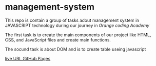 # management-system

This repo is contain a group of tasks adout  management system in JAVASCRIPT technology during our journey in *Orange coding Academy*   

The first task is to create the main components of our project like HTML, CSS, and JavaScript files and create main functions.

The socund task is about DOM and is to create table useing javascript

[live URL  GitHub Pages](https://osamadasooky.github.io/management-system/)
